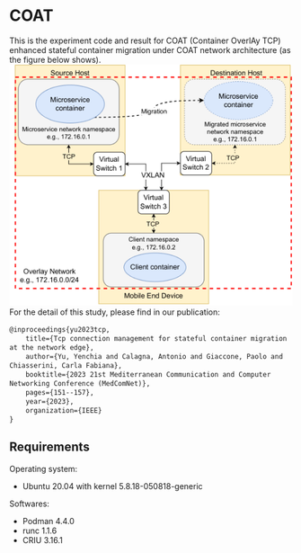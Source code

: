 # COAT

This is the experiment code and result for COAT (Container OverlAy TCP) enhanced stateful container migration under COAT network architecture (as the figure below shows).
![COAT architecture](./attachments/COAT_architecture.png)
For the detail of this study, please find in our publication:

    @inproceedings{yu2023tcp,
        title={Tcp connection management for stateful container migration at the network edge},
        author={Yu, Yenchia and Calagna, Antonio and Giaccone, Paolo and Chiasserini, Carla Fabiana},
        booktitle={2023 21st Mediterranean Communication and Computer Networking Conference (MedComNet)},
        pages={151--157},
        year={2023},
        organization={IEEE}
    }

## Requirements
Operating system:
* Ubuntu 20.04 with kernel 5.8.18-050818-generic

Softwares:
* Podman 4.4.0
* runc 1.1.6
* CRIU 3.16.1
